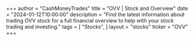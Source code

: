 +++
author = "CashMoneyTrades"
title = "OVV | Stock and Overview"
date = "2024-01-12T10:00:00"
description = "Find the latest information about trading OVV stock for a full financial overview to help with your stock trading and investing."
tags = [
"Stocks",
]
layout = "stocks"
ticker = "OVV"
+++
        


    
        